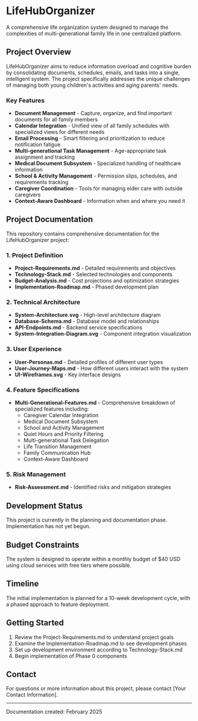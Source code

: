# LifeHubOrganizer

A comprehensive life organization system designed to manage the complexities of multi-generational family life in one centralized platform.

## Project Overview

LifeHubOrganizer aims to reduce information overload and cognitive burden by consolidating documents, schedules, emails, and tasks into a single, intelligent system. The project specifically addresses the unique challenges of managing both young children's activities and aging parents' needs.

### Key Features

- **Document Management** - Capture, organize, and find important documents for all family members
- **Calendar Integration** - Unified view of all family schedules with specialized views for different needs
- **Email Processing** - Smart filtering and prioritization to reduce notification fatigue
- **Multi-generational Task Management** - Age-appropriate task assignment and tracking
- **Medical Document Subsystem** - Specialized handling of healthcare information
- **School & Activity Management** - Permission slips, schedules, and requirements tracking
- **Caregiver Coordination** - Tools for managing elder care with outside caregivers
- **Context-Aware Dashboard** - Information when and where you need it

## Project Documentation

This repository contains comprehensive documentation for the LifeHubOrganizer project:

### 1. Project Definition

- **Project-Requirements.md** - Detailed requirements and objectives
- **Technology-Stack.md** - Selected technologies and components
- **Budget-Analysis.md** - Cost projections and optimization strategies
- **Implementation-Roadmap.md** - Phased development plan

### 2. Technical Architecture

- **System-Architecture.svg** - High-level architecture diagram
- **Database-Schema.md** - Database model and relationships
- **API-Endpoints.md** - Backend service specifications
- **System-Integration-Diagram.svg** - Component integration visualization

### 3. User Experience

- **User-Personas.md** - Detailed profiles of different user types
- **User-Journey-Maps.md** - How different users interact with the system
- **UI-Wireframes.svg** - Key interface designs

### 4. Feature Specifications

- **Multi-Generational-Features.md** - Comprehensive breakdown of specialized features including:
  - Caregiver Calendar Integration
  - Medical Document Subsystem
  - School and Activity Management
  - Quiet Hours and Priority Filtering
  - Multi-generational Task Delegation
  - Life Transition Management
  - Family Communication Hub
  - Context-Aware Dashboard

### 5. Risk Management

- **Risk-Assessment.md** - Identified risks and mitigation strategies

## Development Status

This project is currently in the planning and documentation phase. Implementation has not yet begun.

## Budget Constraints

The system is designed to operate within a monthly budget of $40 USD using cloud services with free tiers where possible.

## Timeline

The initial implementation is planned for a 10-week development cycle, with a phased approach to feature deployment.

## Getting Started

1. Review the Project-Requirements.md to understand project goals
2. Examine the Implementation-Roadmap.md to see development phases
3. Set up development environment according to Technology-Stack.md
4. Begin implementation of Phase 0 components

## Contact

For questions or more information about this project, please contact [Your Contact Information].

---

Documentation created: February 2025